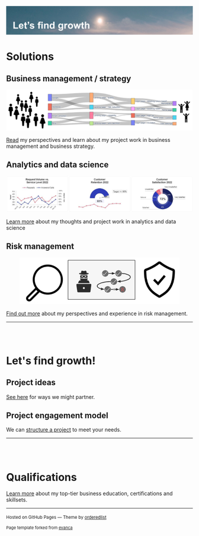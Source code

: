 <img src="images/lets find growth.png?raw=true"/>

# Solutions

## Business management / strategy 

<p align="center">
  <img src="images/customer flow logo.png?raw=true"/>
</p>

[Read](/business_management_strategy) my perspectives and learn about my project work in business management and business strategy. 

<!-- 
[Project 1 Title](/sample_page)
-->

## Analytics and data science

<p align="center">
  <img src="images/Customer service dashboard truncated.png?raw=true"/>
</p>

[Learn more](/analytics_and_data_science) about my thoughts and project work in analytics and data science
  
<!--
[Project 2 Title](/pdf/sample_presentation.pdf)
-->

## Risk management

<p align="center">
  <img src="images/stop bad stuff.png?raw=true"/>
</p>

[Find out more](/risk_management) about my perspectives and experience in risk management.

---
<br><br>

# Let's find growth!

## Project ideas
[See here](/ideas) for ways we might partner. 


<!--
[Project 3 Title](http://example.com/)
-->

## Project engagement model 
We can [structure a project](/engagement_model) to meet your needs.

---
<br><br>

# Qualifications
[Learn more](/education_capabilities) about my top-tier business education, certifications and skillsets. 

<!--
---

## Why we should partner 🤝 
* <em>Outcomes focus.</em> I focus on the outcomes you are trying to achieve, and tailor-make a solution for you.
* <em>Collaborative model.</em> I will share progress along the way to ensure the final product meets your requirements.
* <em>Cross-functional expertise.</em> Strategy + data analysis skillsets means we'll find viable solutions that play to your organization's strengths.
* <em>Broad domain knowledge.</em> Broad industry and growth phase experience means I've worked with an organization like yours.
-->
<!--
### Category Name 2

- [Project 1 Title](http://example.com/)
- [Project 2 Title](http://example.com/)
- [Project 3 Title](http://example.com/)
- [Project 4 Title](http://example.com/)
- [Project 5 Title](http://example.com/)
-->
  
---
<p><small>Hosted on GitHub Pages &mdash; Theme by <a href="https://github.com/orderedlist">orderedlist</a></small></p>
<p style="font-size:11px">Page template forked from <a href="https://github.com/evanca/quick-portfolio">evanca</a></p>
<!-- Remove above link if you don't want to attibute -->
